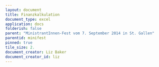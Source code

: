 ```yaml
---
layout: document
title: Finanzkalkulation
document_type: excel
application: docs
folderish: false
parent: "MinistrantInnen-Fest vom 7. September 2014 in St. Gallen"
parentid: minifest
pinned: true
tile_size: 2.
document_creator: Liz Baker
document_creator_id: liz
---
```

